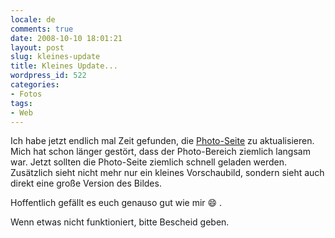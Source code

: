 ```yaml
---
locale: de
comments: true
date: 2008-10-10 18:01:21
layout: post
slug: kleines-update
title: Kleines Update...
wordpress_id: 522
categories:
- Fotos
tags:
- Web
---
```


Ich habe jetzt endlich mal Zeit gefunden, die
[Photo-Seite](http://photos.wannawork.de/) zu aktualisieren. Mich hat schon
länger gestört, dass der Photo-Bereich ziemlich langsam war. Jetzt sollten die
Photo-Seite ziemlich schnell geladen werden. Zusätzlich sieht nicht mehr nur
ein kleines Vorschaubild, sondern sieht auch direkt eine große Version des
Bildes. 

Hoffentlich gefällt es euch genauso gut wie mir :smile: .

Wenn etwas nicht funktioniert, bitte Bescheid geben.
